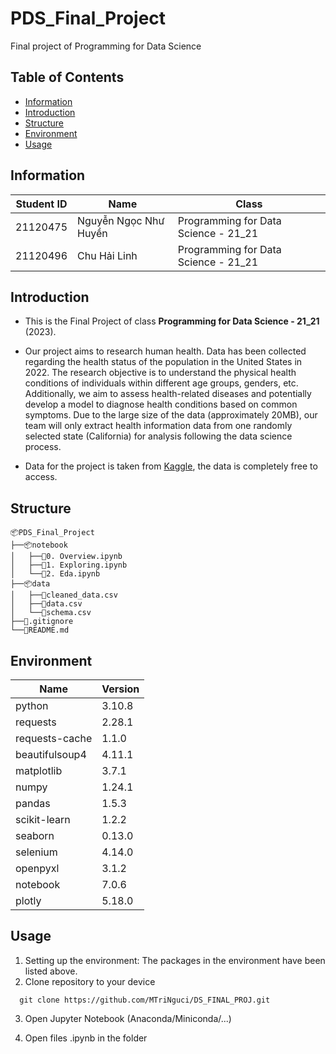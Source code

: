 # PDS_Final_Project
Final project of Programming for Data Science

## Table of Contents

 - [Information](#information)
 - [Introduction](#introduction)
 - [Structure](#structure)
 - [Environment](#environment)
 - [Usage](#usage)

## Information

| Student ID | Name                   | Class                                | 
|------------|------------------------|--------------------------------------|
| 21120475   | Nguyễn Ngọc Như Huyền  | Programming for Data Science - 21_21 |
| 21120496   | Chu Hải Linh           | Programming for Data Science - 21_21 |


## Introduction

- This is the Final Project of class **Programming for Data Science - 21_21** (2023).

- Our project aims to research human health. Data has been collected regarding the health status of the population in the United States in 2022. The research objective is to understand the physical health conditions of individuals within different age groups, genders, etc. Additionally, we aim to assess health-related diseases and potentially develop a model to diagnose health conditions based on common symptoms. Due to the large size of the data (approximately 20MB), our team will only extract health information data from one randomly selected state (California) for analysis following the data science process. 

- Data for the project is taken from [Kaggle](https://www.kaggle.com/datasets/kamilpytlak/personal-key-indicators-of-heart-disease/data?select=2022), the data is completely free to access.

## Structure

```
📦PDS_Final_Project
├──📦notebook
│   ├──📜0. Overview.ipynb
│   ├──📜1. Exploring.ipynb
│   └──📜2. Eda.ipynb
├──📦data
│   ├──📜cleaned_data.csv
│   ├──📜data.csv
│   └──📜schema.csv
├──📜.gitignore
└──📜README.md
```

## Environment
| Name            |     Version   |
|-----------------|---------------|
| python          |     3.10.8    |
| requests        |     2.28.1    |
| requests-cache  |     1.1.0     |
| beautifulsoup4  |     4.11.1    |
| matplotlib      |     3.7.1     |
| numpy           |     1.24.1    |
| pandas          |     1.5.3     |
| scikit-learn    |     1.2.2     |
| seaborn         |     0.13.0    |
| selenium        |     4.14.0    |
| openpyxl        |     3.1.2     |
| notebook        |     7.0.6     |
| plotly          |     5.18.0    |

## Usage
1. Setting up the environment: The packages in the environment have been listed above.
2. Clone repository to your device

```
  git clone https://github.com/MTriNguci/DS_FINAL_PROJ.git
```
3. Open Jupyter Notebook (Anaconda/Miniconda/...)

4. Open files .ipynb in the folder 
